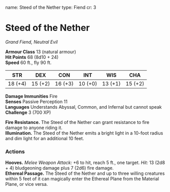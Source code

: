 name: Steed of the Nether
type: Fiend
cr: 3

# Steed of the Nether
_Grand Fiend, Neutral Evil_

**Armour Class** 13 (natural armour)    
**Hit Points** 68 (8d10 + 24)    
**Speed** 60 ft., fly 90 ft. 

| STR     | DEX     | CON     | INT     | WIS     | CHA     |
|---------|---------|---------|---------|---------|---------|
| 18 (+4) | 15 (+2) | 16 (+3) | 10 (+0) | 13 (+1) | 15 (+2) |

**Damage Immunities** Fire    
**Senses** Passive Perception 11    
**Languages** Understands Abyssal, Common, and Infernal but cannot speak    
**Challenge** 3 (700 XP) 

**Fire Resistance.** The Steed of the Nether can grant resistance to fire damage to anyone riding it.    
**Illumination.** The Steed of the Nether emits a bright light in a 10-foot radius and dim light for an additional 10 feet. 

### Actions 
**Hooves.** _Melee Weapon Attack:_ +6 to hit, reach 5 ft., one target. _Hit:_ 13 (2d8 + 4) bludgeoning damage plus 7 (2d6) fire damage.    
**Ethereal Passage.** The Steed of the Nether and up to three willing creatures within 5 feet of it can magically enter the Ethereal Plane from the Material Plane, or vice versa.
